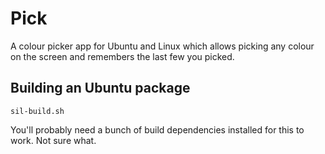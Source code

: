 # Pick
A colour picker app for Ubuntu and Linux which allows picking any colour on the screen and remembers the last few you picked.

## Building an Ubuntu package

    sil-build.sh

You'll probably need a bunch of build dependencies installed for this to work. Not sure what.

